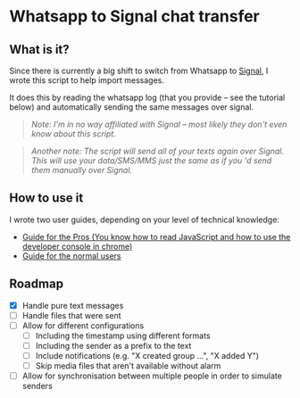 # Whatsapp to Signal chat transfer

## What is it?

Since there is currently a big shift to switch from Whatsapp to [Signal](https://www.signal.org/), I wrote this script to help import messages.

It does this by reading the whatsapp log (that you provide – see the tutorial below) and automatically sending the same messages over signal.

> _Note: I'm in no way affiliated with Signal – most likely they don't even know about this script._

> _Another note: The script will send all of your texts again over Signal. This will use your data/SMS/MMS just the same as if you 'd send them manually over Signal._

## How to use it

I wrote two user guides, depending on your level of technical knowledge:

- [Guide for the Pros (You know how to read JavaScript and how to use the developer console in chrome)](userguide_pros.md)
- [Guide for the normal users](userguide_normal.md)

## Roadmap

- [x] Handle pure text messages
- [ ] Handle files that were sent
- [ ] Allow for different configurations
    - [ ] Including the timestamp using different formats
    - [ ] Including the sender as a prefix to the text
    - [ ] Include notifications (e.g. "X created group …", "X added Y")
    - [ ] Skip media files that aren't available without alarm
- [ ] Allow for synchronisation between multiple people in order to simulate senders